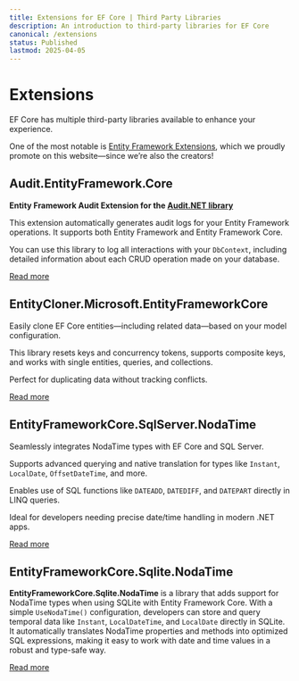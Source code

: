 ```yaml
---
title: Extensions for EF Core | Third Party Libraries
description: An introduction to third-party libraries for EF Core
canonical: /extensions
status: Published
lastmod: 2025-04-05
---
```


# Extensions

EF Core has multiple third-party libraries available to enhance your experience.

One of the most notable is [Entity Framework Extensions](https://entityframework-extensions.net/), which we proudly promote on this website—since we’re also the creators!

## Audit.EntityFramework.Core

**Entity Framework Audit Extension for the [Audit.NET library](https://github.com/thepirat000/Audit.NET)**

This extension automatically generates audit logs for your Entity Framework operations. It supports both Entity Framework and Entity Framework Core.

You can use this library to log all interactions with your `DbContext`, including detailed information about each CRUD operation made on your database.

[Read more](/extensions/audit-entityframework-core)

## EntityCloner.Microsoft.EntityFrameworkCore

Easily clone EF Core entities—including related data—based on your model configuration. 

This library resets keys and concurrency tokens, supports composite keys, and works with single entities, queries, and collections. 

Perfect for duplicating data without tracking conflicts.

[Read more](/extensions/entitycloner-microsoft-entityframeworkcore)

## EntityFrameworkCore.SqlServer.NodaTime

Seamlessly integrates NodaTime types with EF Core and SQL Server.

Supports advanced querying and native translation for types like `Instant`, `LocalDate`, `OffsetDateTime`, and more.

Enables use of SQL functions like `DATEADD`, `DATEDIFF`, and `DATEPART` directly in LINQ queries.

Ideal for developers needing precise date/time handling in modern .NET apps.

[Read more](/extensions/entityframeworkcore-sqlserver-nodatime)

## EntityFrameworkCore.Sqlite.NodaTime

**EntityFrameworkCore.Sqlite.NodaTime** is a library that adds support for NodaTime types when using SQLite with Entity Framework Core. With a simple `UseNodaTime()` configuration, developers can store and query temporal data like `Instant`, `LocalDateTime`, and `LocalDate` directly in SQLite. It automatically translates NodaTime properties and methods into optimized SQL expressions, making it easy to work with date and time values in a robust and type-safe way.

[Read more](/extensions/entityframeworkcore-sqlite-nodatime)